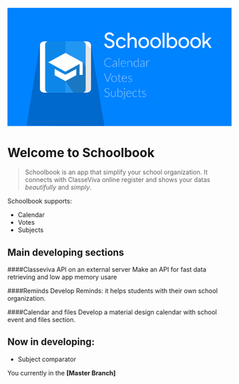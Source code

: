 ![Header image](art/header.png)
# Welcome to Schoolbook

>Schoolbook is an app that simplify your school organization.
>It connects with ClasseViva online register and shows your datas *beautifully* and *simply*.

Schoolbook supports:

* Calendar
* Votes
* Subjects

## Main developing sections
####Classeviva API on an external server
Make an API for fast data retrieving and low app memory usare

####Reminds
Develop Reminds: it helps students with their own school organization.

####Calendar and files
Develop a material design calendar with school event and files section.

## Now in developing:
* Subject comparator

You currently in the **[Master Branch]**
